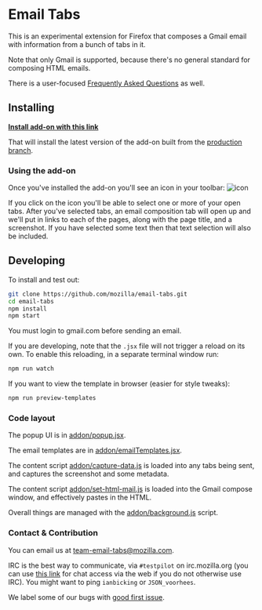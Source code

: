 # Email Tabs

This is an experimental extension for Firefox that composes a Gmail email with information from a bunch of tabs in it.

Note that only Gmail is supported, because there's no general standard for composing HTML emails.

There is a user-focused [Frequently Asked Questions](./docs/faq.md) as well.

## Installing

[**Install add-on with this link**](https://testpilot.firefox.com/files/email-tabs@mozilla.org/signed-addon.xpi)

That will install the latest version of the add-on built from the [production branch](https://github.com/mozilla/email-tabs/tree/production).

### Using the add-on

Once you've installed the add-on you'll see an icon in your toolbar: ![icon](https://raw.githubusercontent.com/mozilla/email-tabs/master/addon/emailtabs.svg)

If you click on the icon you'll be able to select one or more of your open tabs. After you've selected tabs, an email composition tab will open up and we'll put in links to each of the pages, along with the page title, and a screenshot. If you have selected some text then that text selection will also be included.

## Developing

To install and test out:

```sh
git clone https://github.com/mozilla/email-tabs.git
cd email-tabs
npm install
npm start
```

You must login to gmail.com before sending an email.

If you are developing, note that the `.jsx` file will not trigger a reload on its own. To enable this reloading, in a separate terminal window run:

```sh
npm run watch
```

If you want to view the template in browser (easier for style tweaks):
```sh
npm run preview-templates
```

### Code layout

The popup UI is in [addon/popup.jsx](./addon/popup.jsx).

The email templates are in [addon/emailTemplates.jsx](./addon/emailTemplates.jsx).

The content script [addon/capture-data.js](./addon/capture-data.js) is loaded into any tabs being sent, and captures the screenshot and some metadata.

The content script [addon/set-html-mail.js](./addon/set-html-email.js) is loaded into the Gmail compose window, and effectively pastes in the HTML.

Overall things are managed with the [addon/background.js](./addon/background.js) script.

### Contact & Contribution

You can email us at [team-email-tabs@mozilla.com](mailto:team-email-tabs@mozilla.com).

IRC is the best way to communicate, via `#testpilot` on irc.mozilla.org (you can use [this link](https://kiwiirc.com/nextclient/irc.mozilla.org/testpilot) for chat access via the web if you do not otherwise use IRC). You might want to ping `ianbicking` or `JSON_voorhees`.

We label some of our bugs with [good first issue](https://github.com/mozilla/email-tabs/issues?q=is%3Aopen+is%3Aissue+label%3A%22good+first+issue%22).
